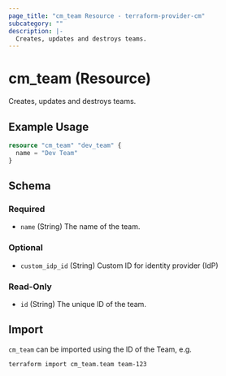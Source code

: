 ```yaml
---
page_title: "cm_team Resource - terraform-provider-cm"
subcategory: ""
description: |-
  Creates, updates and destroys teams.
---
```


# cm_team (Resource)

Creates, updates and destroys teams.

## Example Usage
```terraform
resource "cm_team" "dev_team" {
  name = "Dev Team"
}
```

<!-- schema generated by tfplugindocs -->
## Schema

### Required

- `name` (String) The name of the team.

### Optional

- `custom_idp_id` (String) Custom ID for identity provider (IdP)

### Read-Only

- `id` (String) The unique ID of the team.

## Import

`cm_team` can be imported using the ID of the Team, e.g.

```shell
terraform import cm_team.team team-123
```
